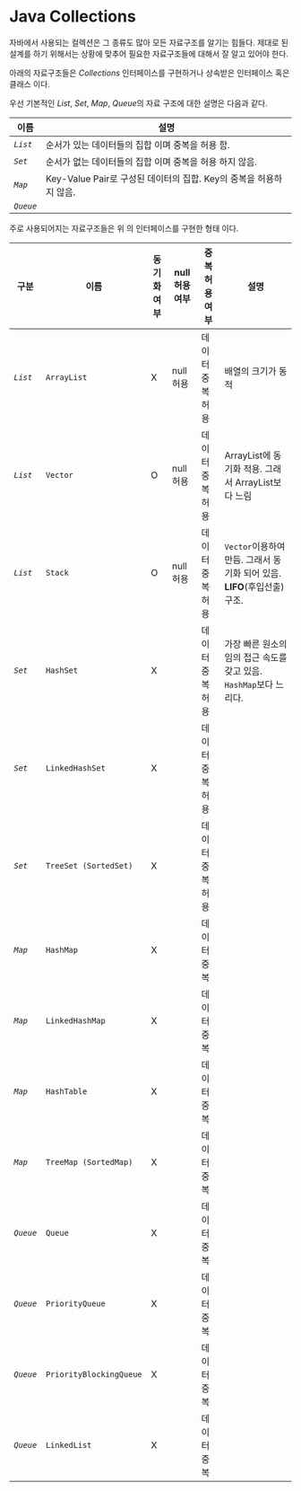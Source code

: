 # Java Collections 

자바에서 사용되는 컬렉션은 그 종류도 많아 모든 자료구조를 알기는 힘들다. 제대로 된 설계를 하기 위해서는 상황에 맞추어 필요한 자료구조들에 대해서 잘 알고 있어야 한다. 

아래의 자료구조들은 *Collections* 인터페이스를 구현하거나 상속받은 인터페이스 혹은 클래스 이다. 

우선 기본적인 *List*, *Set*, *Map*, *Queue*의 자료 구조에 대한 설명은 다음과 같다. 

이름 | 설명 
--- | ---
*`List`* | 순서가 있는 데이터들의 집합 이며 중복을 허용 함. 
*`Set`* | 순서가 없는 데이터들의 집합 이며 중복을 허용 하지 않음. 
*`Map`* | Key-Value Pair로 구성된 데이터의 집합. Key의 중복을 허용하지 않음. 
*`Queue`* | 

주로 사용되어지는 자료구조들은 위 의 인터페이스를 구현한 형태 이다.  

구분 | 이름 | 동기화 여부 | null 허용 여부 | 중복 허용 여부 | 설명  
--- | --- | --- | --- | --- | ---
*`List`*  | `ArrayList` | X | null 허용 | 데이터 중복 허용 | 배열의 크기가 동적
*`List`*  | `Vector` | O | null 허용 | 데이터 중복 허용 | ArrayList에 동기화 적용. 그래서 ArrayList보다 느림
*`List`*  | `Stack` | O | null 허용 | 데이터 중복 허용 | `Vector`이용하여 만듬. 그래서 동기화 되어 있음. **LIFO**(후입선출) 구조.
*`Set`*  | `HashSet` | X |  | 데이터 중복 허용 | 가장 빠른 원소의 임의 접근 속도를 갖고 있음. `HashMap`보다 느리다. 
*`Set`*  | `LinkedHashSet` | X |  | 데이터 중복 허용 |  
*`Set`*  | `TreeSet (SortedSet)` | X |  | 데이터 중복 허용 | 
*`Map`*  | `HashMap` | X |  | 데이터 중복  |
*`Map`*  | `LinkedHashMap` | X |  | 데이터 중복  | 
*`Map`*  | `HashTable` | X |  | 데이터 중복  |
*`Map`*  | `TreeMap (SortedMap)` | X |  | 데이터 중복  |
*`Queue`*  | `Queue` | X |  | 데이터 중복  |
*`Queue`*  | `PriorityQueue` | X |  | 데이터 중복  |
*`Queue`*  | `PriorityBlockingQueue` | X |  | 데이터 중복  |
*`Queue`*  | `LinkedList` | X |  | 데이터 중복  |
     